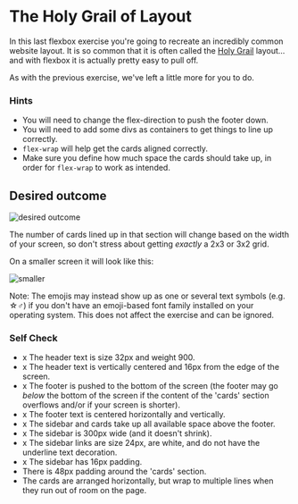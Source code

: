 # The Holy Grail of Layout

In this last flexbox exercise you're going to recreate an incredibly common website layout. It is so common that it is often called the [Holy Grail](https://www.google.com/search?q=holy+grail+layout&tbm=isch&sclient=img) layout... and with flexbox it is actually pretty easy to pull off.

As with the previous exercise, we've left a little more for you to do.

### Hints
- You will need to change the flex-direction to push the footer down.
- You will need to add some divs as containers to get things to line up correctly.
- `flex-wrap` will help get the cards aligned correctly.
-  Make sure you define how much space the cards should take up, in order for `flex-wrap` to work as intended.

## Desired outcome

![desired outcome](./desired-outcome.png)

The number of cards lined up in that section will change based on the width of your screen, so don't stress about getting _exactly_ a 2x3 or 3x2 grid.

On a smaller screen it will look like this:

![smaller](./desired-outcome-smaller.png)

Note: The emojis may instead show up as one or several text symbols (e.g. &#9734;&#9794;) if you don't have an emoji-based font family installed on your operating system. This does not affect the exercise and can be ignored.

### Self Check
- x The header text is size 32px and weight 900.
- x The header text is vertically centered and 16px from the edge of the screen.
- x The footer is pushed to the bottom of the screen (the footer may go _below_ the bottom of the screen if the content of the 'cards' section overflows and/or if your screen is shorter).
- x The footer text is centered horizontally and vertically.
- x The sidebar and cards take up all available space above the footer.
- x The sidebar is 300px wide (and it doesn't shrink).
- x The sidebar links are size 24px, are white, and do not have the underline text decoration.
- x The sidebar has 16px padding.
- There is 48px padding around the 'cards' section.
- The cards are arranged horizontally, but wrap to multiple lines when they run out of room on the page.
